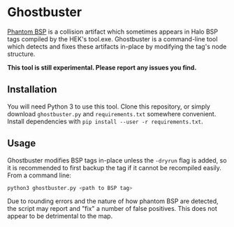 # Ghostbuster

[Phantom BSP][1] is a collision artifact which sometimes appears in Halo BSP tags compiled by the HEK's tool.exe. Ghostbuster is a command-line tool which detects and fixes these artifacts in-place by modifying the tag's node structure.

**This tool is still experimental. Please report any issues you find.**

## Installation
You will need Python 3 to use this tool. Clone this repository, or simply download `ghostbuster.py` and `requirements.txt` somewhere convenient. Install dependencies with `pip install --user -r requirements.txt`.

## Usage
Ghostbuster modifies BSP tags in-place unless the `-dryrun` flag is added, so it is recommended to first backup the tag if it cannot be recompiled easily. From a command line:

```sh
python3 ghostbuster.py <path to BSP tag>
```

Due to rounding errors and the nature of how phantom BSP are detected, the script may report and "fix" a number of false positives. This does not appear to be detrimental to the map.

[1]: https://c20.reclaimers.net/h1/tags/scenario_structure_bsp/#phantom-bsp
